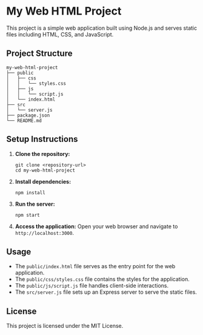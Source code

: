 # My Web HTML Project

This project is a simple web application built using Node.js and serves static files including HTML, CSS, and JavaScript.

## Project Structure

```
my-web-html-project
├── public
│   ├── css
│   │   └── styles.css
│   ├── js
│   │   └── script.js
│   └── index.html
├── src
│   └── server.js
├── package.json
└── README.md
```

## Setup Instructions

1. **Clone the repository:**
   ```
   git clone <repository-url>
   cd my-web-html-project
   ```

2. **Install dependencies:**
   ```
   npm install
   ```

3. **Run the server:**
   ```
   npm start
   ```

4. **Access the application:**
   Open your web browser and navigate to `http://localhost:3000`.

## Usage

- The `public/index.html` file serves as the entry point for the web application.
- The `public/css/styles.css` file contains the styles for the application.
- The `public/js/script.js` file handles client-side interactions.
- The `src/server.js` file sets up an Express server to serve the static files.

## License

This project is licensed under the MIT License.
